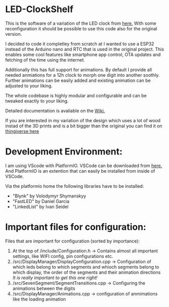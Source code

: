 # LED-ClockShelf

This is the software of a variation of the LED clock from [here.](https://www.instructables.com/id/How-to-Build-a-Giant-Hidden-Shelf-Edge-Clock/)
With some reconfiguration it should be possible to use this code also for the original version.

I decided to code it completley from scratch at I wanted to use a ESP32 instead of the Arduino nano and RTC that is used in the original project.
This enables some cool features like smartphone app control, OTA updates and fetching of the time using the internet.

Additionally this has full support for animations. By default I provide all needed anmiations for a 12h clock to morph one digit into another soothly.
Further animations can be easily added and existing animation can be adjusted to your liking.

The whole codebase is highly modular and configurable and can be tweaked exactly to your liking.

Detailed documentation is avaliable on the [Wiki.](https://github.com/florianL21/LED-ClockShelf/wiki)

If you are interested in my variation of the design which uses a lot of wood instad of the 3D prints and is a bit bigger than the original you can find it on [thingiverse here](https://www.thingiverse.com/thing:4352352)

# Development Environment:

I am using VScode with PlatformIO.
VSCode can be downloaded from [here.](https://code.visualstudio.com/)
And PlatformIO is an extention that can easily be installed from inside of VSCode.

Via the platformio home the following libraries have to be installed:
 * "Blynk" by Volodymyr Shymanskyy
 * "FastLED" by Daniel Garcia
 * "LinkedList" by Ivan Seidel

# Important files for configuration:
Files that are important for configuration (sorted by importance):
 1. At the top of /include/Configuration.h -> Contains almost all important settings, like WIFI config, pin configurations etc.
 2. /src/DisplayManager/DisplayConfiguration.cpp -> Configuration of which leds belong to which segments and whioch segments belong to which display, the order of the segments and their animation directions *It is really important to get this one right!*
 3. /src/SevenSegment/SegmentTransitions.cpp -> Configuring the animations between the digits
 4. /src/DisplayManager/Animations.cpp -> configuration of anmimations like the loading animation
